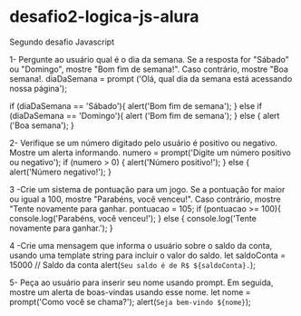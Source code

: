 # desafio2-logica-js-alura
 Segundo desafio Javascript

1- Pergunte ao usuário qual é o dia da semana. Se a resposta for "Sábado" ou "Domingo", mostre "Bom fim de semana!". Caso contrário, mostre "Boa semana!.
diaDaSemana = prompt ('Olá, qual dia da semana está acessando nossa página');

if (diaDaSemana == 'Sábado'){
    alert('Bom fim de semana');
} else if (diaDaSemana == 'Domingo'){
    alert ('Bom fim de semana');
} else {
    alert ('Boa semana');
}

2- Verifique se um número digitado pelo usuário é positivo ou negativo. Mostre um alerta informando.
numero = prompt('Digite um número positivo ou negativo');
if (numero > 0) {
    alert('Número positivo!');
} else {
    alert('Número negativo!');
}

3 -Crie um sistema de pontuação para um jogo. Se a pontuação for maior ou igual a 100, mostre "Parabéns, você venceu!". Caso contrário, mostre "Tente novamente para ganhar.
pontuacao = 105;
if (pontuacao >= 100){
    console.log('Parabéns, você venceu!');
} else {
    console.log('Tente novamente para ganhar.');
}

4 -Crie uma mensagem que informa o usuário sobre o saldo da conta, usando uma template string para incluir o valor do saldo.
let saldoConta = 15000 // Saldo da conta
alert(`Seu saldo é de R$ ${saldoConta}.`);

5- Peça ao usuário para inserir seu nome usando prompt. Em seguida, mostre um alerta de boas-vindas usando esse nome.
let nome = prompt('Como você se chama?');
alert(`Seja bem-vindo ${nome}`);

